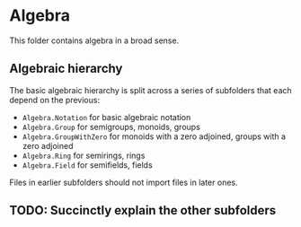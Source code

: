 # Algebra

This folder contains algebra in a broad sense.

## Algebraic hierarchy

The basic algebraic hierarchy is split across a series of subfolders that each depend on the
previous:
* `Algebra.Notation` for basic algebraic notation
* `Algebra.Group` for semigroups, monoids, groups
* `Algebra.GroupWithZero` for monoids with a zero adjoined, groups with a zero adjoined
* `Algebra.Ring` for semirings, rings
* `Algebra.Field` for semifields, fields

Files in earlier subfolders should not import files in later ones.

## TODO: Succinctly explain the other subfolders

